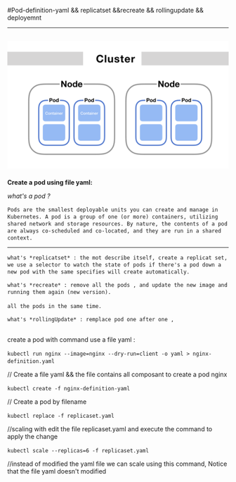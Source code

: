 #Pod-definition-yaml  && replicatset  &&recreate  && rollingupdate && deployemnt
 <!--  -->
----------------------------------------------------------------------
![alt](./image/pod.png)
----------------------------------------------------------------------
**Create a pod using file yaml:** 
<!--  -->
*what's a pod ?* 
<!-- | -->
```
Pods are the smallest deployable units you can create and manage in Kubernetes. A pod is a group of one (or more) containers, utilizing shared network and storage resources. By nature, the contents of a pod are always co-scheduled and co-located, and they are run in a shared context.
```
------------------------------------------------------------------------
 <!--  -->
 ```
what's *replicatset* : the mot describe itself, create a replicat set, we use a selector to watch the state of pods if there's a pod down a new pod with the same specifies will create automatically.
 ```

 <!--  -->
 ```
what's *recreate* : remove all the pods , and update the new image and running them again (new version).

all the pods in the same time.
 ```
 <!--  -->


 <!--  -->
 ```
what's *rollingUpdate* : remplace pod one after one ,   


 ```
 <!--  -->





 <!--  -->
create a pod with command use a file yaml :  
<!--  -->

`kubectl run nginx --image=nginx --dry-run=client -o yaml > nginx-definition.yaml`
<!--  -->
 // Create a file yaml && the file contains all composant to create a pod nginx
 <!--  -->
`kubectl create -f nginx-definition-yaml`
 <!--  -->
// Create a pod by filename  
<!--  -->
`kubectl replace -f replicaset.yaml` 
<!--  -->
//scaling with edit the file replicaset.yaml and execute the command to apply the change 
<!--  -->
`kubectl scale --replicas=6 -f replicaset.yaml`
<!--  -->
//instead of modified the yaml file we can scale using this command, Notice that the file yaml doesn't modified  